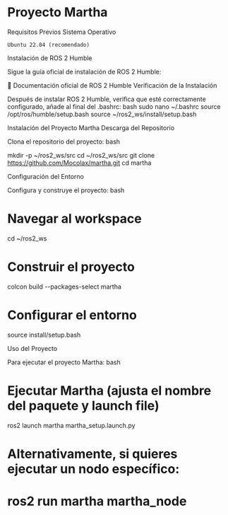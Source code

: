 # Proyecto Martha
Requisitos Previos
Sistema Operativo

    Ubuntu 22.04 (recomendado)

Instalación de ROS 2 Humble

Sigue la guía oficial de instalación de ROS 2 Humble:

🔗 Documentación oficial de ROS 2 Humble
Verificación de la Instalación

Después de instalar ROS 2 Humble, verifica que esté correctamente configurado, añade al final del .bashrc:
bash
sudo nano ~/.bashrc
source /opt/ros/humble/setup.bash
source ~/ros2_ws/install/setup.bash


Instalación del Proyecto Martha
Descarga del Repositorio

Clona el repositorio del proyecto:
bash

mkdir -p ~/ros2_ws/src
cd ~/ros2_ws/src
git clone https://github.com/Mocolax/martha.git
cd martha


Configuración del Entorno

Configura y construye el proyecto:
bash

# Navegar al workspace
cd ~/ros2_ws

# Construir el proyecto
colcon build --packages-select martha

# Configurar el entorno
source install/setup.bash

Uso del Proyecto

Para ejecutar el proyecto Martha:
bash

# Ejecutar Martha (ajusta el nombre del paquete y launch file)
ros2 launch martha martha_setup.launch.py

# Alternativamente, si quieres ejecutar un nodo específico:
# ros2 run martha martha_node
